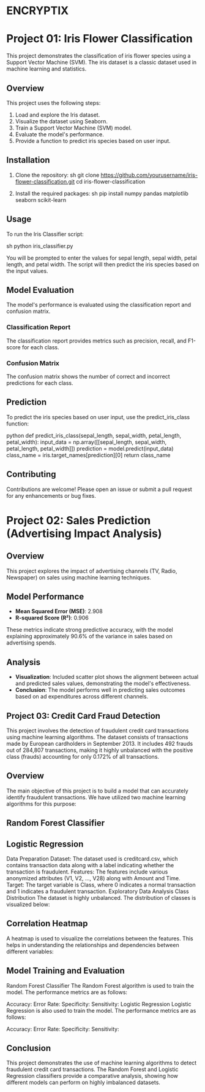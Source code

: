 # ENCRYPTIX 

# Project 01: Iris Flower Classification

This project demonstrates the classification of iris flower species using a Support Vector Machine (SVM). The iris dataset is a classic dataset used in machine learning and statistics.

## Overview

This project uses the following steps:
1. Load and explore the Iris dataset.
2. Visualize the dataset using Seaborn.
3. Train a Support Vector Machine (SVM) model.
4. Evaluate the model's performance.
5. Provide a function to predict iris species based on user input.

## Installation

1. Clone the repository:
    sh
    git clone https://github.com/yourusername/iris-flower-classification.git
    cd iris-flower-classification
    

2. Install the required packages:
    sh
    pip install numpy pandas matplotlib seaborn scikit-learn
    

## Usage

To run the Iris Classifier script:

sh
python iris_classifier.py


You will be prompted to enter the values for sepal length, sepal width, petal length, and petal width. The script will then predict the iris species based on the input values.

## Model Evaluation

The model's performance is evaluated using the classification report and confusion matrix.

### Classification Report
The classification report provides metrics such as precision, recall, and F1-score for each class.

### Confusion Matrix
The confusion matrix shows the number of correct and incorrect predictions for each class.

## Prediction

To predict the iris species based on user input, use the predict_iris_class function:

python
def predict_iris_class(sepal_length, sepal_width, petal_length, petal_width):
    input_data = np.array([[sepal_length, sepal_width, petal_length, petal_width]])
    prediction = model.predict(input_data)
    class_name = iris.target_names[prediction][0]
    return class_name


## Contributing

Contributions are welcome! Please open an issue or submit a pull request for any enhancements or bug fixes.

# Project 02: Sales Prediction (Advertising Impact Analysis)

## Overview
This project explores the impact of advertising channels (TV, Radio, Newspaper) on sales using machine learning techniques.

## Model Performance
- **Mean Squared Error (MSE)**: 2.908
- **R-squared Score (R²)**: 0.906

These metrics indicate strong predictive accuracy, with the model explaining approximately 90.6% of the variance in sales based on advertising spends.

## Analysis
- **Visualization**: Included scatter plot shows the alignment between actual and predicted sales values, demonstrating the model's effectiveness.
- **Conclusion**: The model performs well in predicting sales outcomes based on ad expenditures across different channels.

## Project 03: Credit Card Fraud Detection
This project involves the detection of fraudulent credit card transactions using machine learning algorithms. The dataset consists of transactions made by European cardholders in September 2013. It includes 492 frauds out of 284,807 transactions, making it highly unbalanced with the positive class (frauds) accounting for only 0.172% of all transactions.

## Overview
The main objective of this project is to build a model that can accurately identify fraudulent transactions. We have utilized two machine learning algorithms for this purpose:

## Random Forest Classifier
## Logistic Regression
Data Preparation
Dataset: The dataset used is creditcard.csv, which contains transaction data along with a label indicating whether the transaction is fraudulent.
Features: The features include various anonymized attributes (V1, V2, ..., V28) along with Amount and Time.
Target: The target variable is Class, where 0 indicates a normal transaction and 1 indicates a fraudulent transaction.
Exploratory Data Analysis
Class Distribution
The dataset is highly unbalanced. The distribution of classes is visualized below:


## Correlation Heatmap
A heatmap is used to visualize the correlations between the features. This helps in understanding the relationships and dependencies between different variables:


## Model Training and Evaluation
Random Forest Classifier
The Random Forest algorithm is used to train the model. The performance metrics are as follows:

Accuracy:
Error Rate:
Specificity:
Sensitivity:
Logistic Regression
Logistic Regression is also used to train the model. The performance metrics are as follows:

Accuracy:
Error Rate:
Specificity:
Sensitivity:

## Conclusion
This project demonstrates the use of machine learning algorithms to detect fraudulent credit card transactions. The Random Forest and Logistic Regression classifiers provide a comparative analysis, showing how different models can perform on highly imbalanced datasets.



